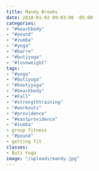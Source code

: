 ```yaml
---
title: Mandy Brooks
date: 2018-01-02 09:03:00 -05:00
categories:
- "#beachbody"
- "#pound"
- "#zumba"
- "#yoga"
- "#barre"
- "#butiyoga"
- "#loseweight"
tags:
- "#yoga"
- "#butiyoga"
- "#bootyyoga"
- "#beachbody"
- "#Fall"
- "#strengthtraining"
- "#workouts"
- "#providence"
- "#eastprovidence"
- "#zumba"
- group fitness
- "#pound"
- getting fit
classes:
- Buti Yoga
image: "/uploads/mandy.jpg"
---
```


